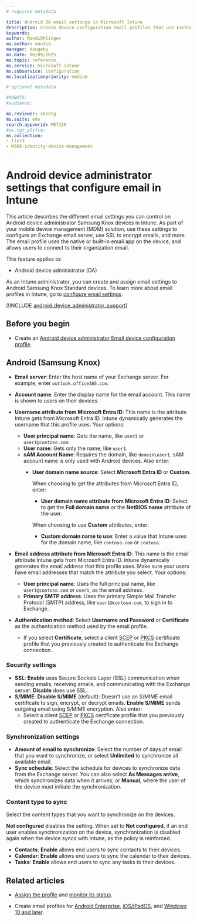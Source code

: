 ```yaml
---
# required metadata

title: Android DA email settings in Microsoft Intune
description: Create device configuration email profiles that use Exchange servers, and retrieve attributes from Microsoft Entra ID. Enable SSL or SMIME, authenticate users with certificates or username/password, and synchronize email and schedules on Android device administrator Samsung Knox devices using Microsoft Intune.
keywords:
author: MandiOhlinger
ms.author: mandia
manager: dougeby
ms.date: 06/09/2025
ms.topic: reference
ms.service: microsoft-intune
ms.subservice: configuration
ms.localizationpriority: medium

# optional metadata

#ROBOTS:
#audience:

ms.reviewer: sheetg
ms.suite: ems
search.appverid: MET150
#ms.tgt_pltfrm:
ms.collection:
- tier3
- M365-identity-device-management
---
```


# Android device administrator settings that configure email in Intune

This article describes the different email settings you can control on Android device administrator Samsung Knox devices in Intune. As part of your mobile device management (MDM) solution, use these settings to configure an Exchange email server, use SSL to encrypt emails, and more. The email profile uses the native or built-in email app on the device, and allows users to connect to their organization email.

This feature applies to:

- Android device administrator (DA)

As an Intune administrator, you can create and assign email settings to Android Samsung Knox Standard devices. To learn more about email profiles in Intune, go to [configure email settings](email-settings-configure.md).

[!INCLUDE [android_device_administrator_support](../includes/android-device-administrator-support.md)]

## Before you begin

- Create an [Android device administrator Email device configuration profile](email-settings-configure.md).

## Android (Samsung Knox)

- **Email server**: Enter the host name of your Exchange server. For example, enter `outlook.office365.com`.
- **Account name**: Enter the display name for the email account. This name is shown to users on their devices.
- **Username attribute from Microsoft Entra ID**: This name is the attribute Intune gets from Microsoft Entra ID. Intune dynamically generates the username that this profile uses. Your options:
  - **User principal name**: Gets the name, like `user1` or `user1@contoso.com`.
  - **User name**: Gets only the name, like `user1`.
  - **sAM Account Name**: Requires the domain, like `domain\user1`. sAM account name is only used with Android devices. Also enter:  
    - **User domain name source**: Select **Microsoft Entra ID** or **Custom**.

      When choosing to get the attributes from Microsoft Entra ID, enter:
      - **User domain name attribute from Microsoft Entra ID**: Select to get the **Full domain name** or the **NetBIOS name** attribute of the user.

      When choosing to use **Custom** attributes, enter:
      - **Custom domain name to use**: Enter a value that Intune uses for the domain name, like `contoso.com` or `contoso`.

- **Email address attribute from Microsoft Entra ID**: This name is the email attribute Intune gets from Microsoft Entra ID. Intune dynamically generates the email address that this profile uses. Make sure your users have email addresses that match the attribute you select. Your options:
  - **User principal name**: Uses the full principal name, like `user1@contoso.com` or `user1`, as the email address.
  - **Primary SMTP address**: Uses the primary Simple Mail Transfer Protocol (SMTP) address, like `user1@contoso.com`, to sign in to Exchange.

- **Authentication method**: Select **Username and Password** or **Certificate** as the authentication method used by the email profile.
  - If you select **Certificate**, select a client [SCEP](../protect/certificates-profile-scep.md) or [PKCS](../protect/certificates-pfx-configure.md) certificate profile that you previously created to authenticate the Exchange connection.

### Security settings

- **SSL**: **Enable** uses Secure Sockets Layer (SSL) communication when sending emails, receiving emails, and communicating with the Exchange server. **Disable** does use SSL.
- **S/MIME**: **Disable S/MIME** (default): Doesn't use an S/MIME email certificate to sign, encrypt, or decrypt emails. **Enable S/MIME** sends outgoing email using S/MIME encryption. Also enter:
  - Select a client [SCEP](../protect/certificates-profile-scep.md) or [PKCS](../protect/certificates-pfx-configure.md) certificate profile that you previously created to authenticate the Exchange connection.

### Synchronization settings

- **Amount of email to synchronize**: Select the number of days of email that you want to synchronize, or select **Unlimited** to synchronize all available email.
- **Sync schedule**: Select the schedule for devices to synchronize data from the Exchange server. You can also select **As Messages arrive**, which synchronizes data when it arrives, or **Manual**, where the user of the device must initiate the synchronization.

### Content type to sync

Select the content types that you want to synchronize on the devices.

**Not configured** disables the setting. When set to **Not configured**, if an end user enables synchronization on the device, synchronization is disabled again when the device syncs with Intune, as the policy is reinforced.

- **Contacts**: **Enable** allows end users to sync contacts to their devices.
- **Calendar**: **Enable** allows end users to sync the calendar to their devices.
- **Tasks**: **Enable** allows end users to sync any tasks to their devices.

## Related articles

- [Assign the profile](device-profile-assign.md) and [monitor its status](device-profile-monitor.md).

- Create email profiles for [Android Enterprise](email-settings-android-enterprise.md), [iOS/iPadOS](email-settings-ios.md), and [Windows 10 and later](email-settings-windows-10.md).
